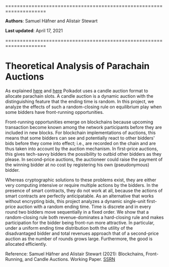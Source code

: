 ====================================================================

**Authors**: Samuel Häfner and Alistair Stewart

**Last updated**: April 17, 2021

====================================================================

# Theoretical Analysis of Parachain Auctions

As explained [here](/polkadot/overview/3-parachain-allocation.md) and [here](https://wiki.polkadot.network/docs/en/learn-auction) Polkadot uses a candle auction format to allocate parachain slots. A candle auction is a dynamic auction with the distinguishing feature that the ending time is random. In this project, we analyze the effects of such a random-closing rule on equilibrium play when some bidders have front-running opportunities.

Front-running opportunities emerge on blockchains because upcoming transaction become known among the network participants before they are included in new blocks. For blockchain implementations of auctions, this means that some bidders can see and potentially react to other bidders' bids before they come into effect; i.e., are recorded on the chain and are thus taken into account by the auction mechanism. In first-price auctions, this gives tech-savvy bidders the possibility to outbid other bidders as they please. In second-price auctions, the auctioneer could raise the payment of the winning bidder at no cost by registering his own (pseudonymous) bidder.

Whereas cryptographic solutions to these problems exist, they are either very computing intensive or require multiple actions by the bidders. In the presence of smart contracts, they do not work at all, because the actions of smart contracts are perfectly anticipatable. As an alternative that works without encrypting bids, this project analyzes a dynamic single-unit first-price auction with a random ending time. Time is discrete and in every round two bidders move sequentially in a fixed order.  We show that a random-closing rule both revenue-dominates a hard-closing rule and makes participation for the bidder being front-run more attractive. In particular, under a uniform ending time distribution both the utility of the disadvantaged bidder and total revenues approach that of a second-price auction as the number of rounds grows large. Furthermore, the good is allocated efficiently.

Reference:
Samuel Häfner and Alistair Stewart (2021): Blockchains, Front-Running, and Candle Auctions. Working Paper. [SSRN](https://papers.ssrn.com/sol3/papers.cfm?abstract_id=3846363)
